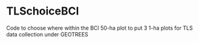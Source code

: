 # TLSchoiceBCI
Code to choose where within the BCI 50-ha plot to put 3 1-ha plots for TLS data collection under GEOTREES

